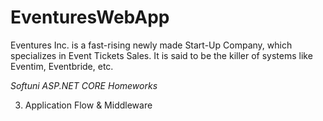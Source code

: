 # EventuresWebApp
Eventures Inc. is a fast-rising newly made Start-Up Company, which specializes in Event Tickets Sales. It is said to be the killer of systems like Eventim, Eventbride, etc.

*Softuni ASP.NET CORE Homeworks*

  03. Application Flow & Middleware
